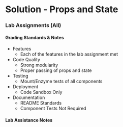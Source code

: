 # Solution - Props and State

### Lab Assignments (All)

#### Grading Standards & Notes
  * Features
    * Each of the features in the lab assignment met
  * Code Quality
    * Strong modularity
    * Proper passing of props and state
  * Testing
    * Mount/Enzyme tests of all components
  * Deployment
    * Code Sandbox Only
  * Documentation
    * README Standards
    * Component Tests Not Required

#### Lab Assistance Notes
